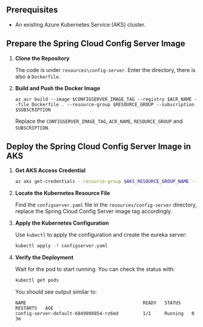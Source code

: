 ## Prerequisites

- An existing Azure Kubernetes Service (AKS) cluster.

## Prepare the Spring Cloud Config Server Image

1. **Clone the Repository**

   The code is under `resources\config-server`. Enter the directory, there is also a `Dockerfile`.

1. **Build and Push the Docker Image**

    ```azurecli
    az acr build --image $CONFIGSERVER_IMAGE_TAG --registry $ACR_NAME --file Dockerfile . --resource-group $RESOURCE_GROUP --subscription $SUBSCRIPTION
    ```

    Replace the `CONFIGSERVER_IMAGE_TAG`, `ACR_NAME`, `RESOURCE_GROUP` and `SUBSCRIPTION`.


## Deploy the Spring Cloud Config Server Image in AKS

1. **Get AKS Access Credential**

   ```bash
   az aks get-credentials --resource-group $AKS_RESOURCE_GROUP_NAME --name $AKS_CLUSTER_NAME --subscription $AKS_SUBSCRIPTION_ID --admin
   ```

1. **Locate the Kubernetes Resource File**

   Find the `configserver.yaml` file in the `resources/config-server` directory, replace the Spring Cloud Config Server image tag accordingly.

1. **Apply the Kubernetes Configuration**

   Use `kubectl` to apply the configuration and create the eureka server:

   ```bash
   kubectl apply -f configserver.yaml
   ```

1. **Verify the Deployment**

   Wait for the pod to start running. You can check the status with:

   ```bash
   kubectl get pods
   ```

   You should see output similar to:

    ```
   NAME                                           READY   STATUS    RESTARTS   AGE
   config-server-default-6849898854-rz6md         1/1     Running   0          3m
   ```